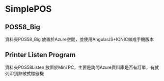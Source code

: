 # SimplePOS
## POS58_Big
資料夾POS58_Big
放置於Azure空間，並使用AngularJS+IONIC做成手機版本

## Printer Listen Program
資料夾POS58Listen
放置於Mini PC，主要是詢問Azure資料庫是否有訂單，有就列印到熱敏式標籤機
##
